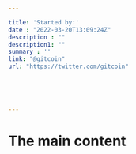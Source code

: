 ```yaml
---

title: 'Started by:'
date : "2022-03-20T13:09:24Z"
description : ""
description1: ""
summary : ''
link: "@gitcoin"
url: "https://twitter.com/gitcoin"


 
         

---
```


# The main content
